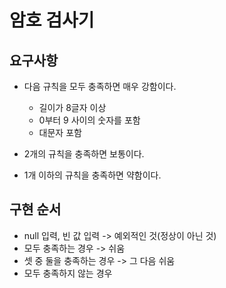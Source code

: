 # 암호 검사기

## 요구사항

* 다음 규칙을 모두 충족하면 매우 강함이다.
    * 길이가 8글자 이상
    * 0부터 9 사이의 숫자를 포함
    * 대문자 포함

* 2개의 규칙을 충족하면 보통이다.
* 1개 이하의 규칙을 충족하면 약함이다.

## 구현 순서

* null 입력, 빈 값 입력 -> 예외적인 것(정상이 아닌 것)
* 모두 충족하는 경우 -> 쉬움
* 셋 중 둘을 충족하는 경우 -> 그 다음 쉬움
* 모두 충족하지 않는 경우
